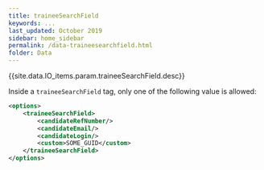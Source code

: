 ```yaml
---
title: traineeSearchField
keywords: ...
last_updated: October 2019
sidebar: home_sidebar
permalink: /data-traineesearchfield.html
folder: Data
---
```


{{site.data.IO_items.param.traineeSearchField.desc}}

Inside a `traineeSearchField` tag, only one of the following value is allowed:

```xml
<options>
    <traineeSearchField>
        <candidateRefNumber/>
        <candidateEmail/>
        <candidateLogin/>
        <custom>SOME_GUID</custom>
    </traineeSearchField>
</options>
```
